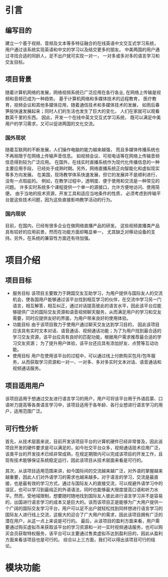 # 引言

## 编写目的

建立一个基于视频、音频及文本等多特征融合的在线英语中文交互式学习系统，
用户通过该系统实现英语和中文的学习以及结交更多的朋友。
中美两国的用户通过寻找合适的同龄人，足不出户就可实现一对一，
一对多或多对多的语言学习和交友目标。


## 项目背景

随着计算机网络的发展，网络视频系统已广泛应用在各行各业,
在网络上传输是视频和音频已成为一种趋势。
基于计算机网络和多媒体技术的远程教育，
医疗教育，视频会议和其他多媒体应用，随着通信技术和多媒体技术的发展，
如雨后春笋般快速发展起来；同时人们的生活也发生了巨大的变化，
人们在家就可以观看数英千里的东西。
因此，开发一个在线中英文交互式学习系统，
既可以满足中美用户的学习需求，又可以促进两国的文化交流。

### 国外现状
随着互联网的不断发展，人们操作电脑的能力越来越强，
而且多媒体传播系统也不再局限于在网络上传输声音信息。
如视频会议、可视电话等在网络上传输音频信息得到较为广泛应用。
在国外，在线实时直播系统作为现代化传播信息的一种主要应用手段，
已经处于成熟时期。另外，网络直播系统正向智能化和虚拟现实等多方向发展。
在美国，现场教学体系快速发展，但它的发展并不是顺利进行，没有一点瑕疵的。
例如，在教学过程中，透明度、便于使用和交流是一种常见的问题。
许多实时系统多个课程提供一个单一的源接口，允许方便地访问、使用简便。
由于当地的技术资源，开发工具和适应当地条件的性质，
必须考虑到传输平台是这些技术问题，因为这些直接影响教学活动的行为。

### 国内现状
目前，在国内，已经有很多企业在做网络直播产品的研发。
这些视频直播类产品具有较好的应用前景，然而在功能方面却略显单一，
尤其缺乏对移动设备的支持。另外，在系统的兼容性方面还有待加强。


# 项目介绍

## 项目目标

* 服务目标
该项目主要致力于跨国交友互助学习，为用户提供与国际友人的交流机会，使各国用户能够通过该平台找到相互学习的伙伴，在交流中学习另一门语言，相互解答，相互纠正，通过对话提高彼此的语言水平，因此该平台应能够提供广泛的国际交友资源和语音视频聊天服务，从而满足用户的学习和交友需要，同时应提供友好的界面，为用户带来良好的使用体验。
* 功能目标
由于该项目致力于使用户通过聊天交友达到学习目的，
因此该项目应该具有实时文本对话、语音通话、视频通话功能；为了为用户找到最合适的学习交友资源，该平台应具有良好的匹配功能，根据用户需求推荐最合适的学习交友资源；
为了提升用户体验，该平台还应具有添加好友、点赞等互动功能。
* 使用目标
用户在使用该平台的过程中，可以通过线上付款购买包月/包年服务，从而获取学习资源和一对一、一对多、多对多实时文本对话、语音通话和视频通话服务。


## 项目适用用户
该项目适用于想通过交友进行语言学习的用户，用户可将该平台用于外语启蒙、口语听力提高等各类语言学习中，该项目适用于各年龄、各行业想进行语言学习的用户，适用范围广泛。

## 可行性分析

首先，从技术层面来说，目前开发该项目平台的计算机硬件已经非常普及，因此该项目开发的硬件要求是可以满足的，如今社交平台众多，视频通话技术应用广泛，该类平台的开发技术已经非常成熟，在规定期限内可以完成该项目的开发工作，且现有技术能够保证系统稳定运行，因此该项目从技术层面来看是可行的。

其次，从该项目适用范围来讲，如今国际间的交流越来越广泛，对外语的掌握越来越重要，因此人们对外语学习的需求也越来越多。对于语言的学习，交流是最直接，也是最有效的学习方式，通过与国际友人的直接交流，可以规避外语学习中的误区，也可以学习到最纯正的外语语法，同时也能够最大限度提高口语和听力水平。然而，受地域限制，想要随时随地找到国际友人彼此进行语言学习并不是容易的，出国进行语言学习的成本又是巨大的。该而该项目正是能够为广大用户提供一个广阔的国际交友学习平台，用户可以足不出户就轻松找到同样想进行语言学习的国际友人进行线上交流，这极大的迎合了广大用户的需求，因此该项目拥有广泛的潜在用户，从这一点上来说是可行的。
最后，从该项目的盈利方面来看，用户需要通过购买虚拟币来获取该平台的学习资源和一对一实时视频通话服务，也可以购买会员获取特权服务，该平台可以主要通过售卖虚拟币达到盈利目的，因此从盈利方面来看该项目也是可行的。
综合以上三方面，我们可以得出该项目可行的结论。

# 模块功能



